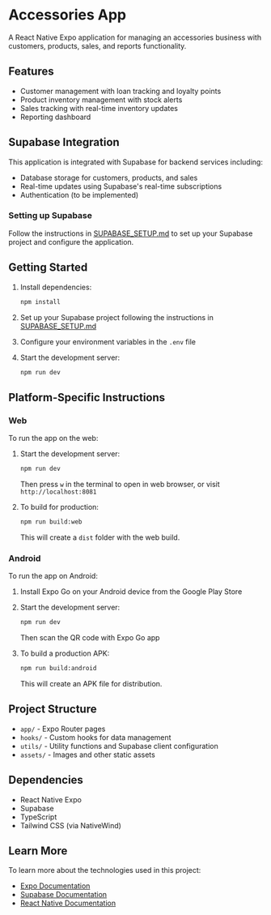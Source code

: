 # Accessories App

A React Native Expo application for managing an accessories business with customers, products, sales, and reports functionality.

## Features

- Customer management with loan tracking and loyalty points
- Product inventory management with stock alerts
- Sales tracking with real-time inventory updates
- Reporting dashboard

## Supabase Integration

This application is integrated with Supabase for backend services including:

- Database storage for customers, products, and sales
- Real-time updates using Supabase's real-time subscriptions
- Authentication (to be implemented)

### Setting up Supabase

Follow the instructions in [SUPABASE_SETUP.md](SUPABASE_SETUP.md) to set up your Supabase project and configure the application.

## Getting Started

1. Install dependencies:
   ```bash
   npm install
   ```

2. Set up your Supabase project following the instructions in [SUPABASE_SETUP.md](SUPABASE_SETUP.md)

3. Configure your environment variables in the `.env` file

4. Start the development server:
   ```bash
   npm run dev
   ```

## Platform-Specific Instructions

### Web
To run the app on the web:

1. Start the development server:
   ```bash
   npm run dev
   ```
   Then press `w` in the terminal to open in web browser, or visit `http://localhost:8081`

2. To build for production:
   ```bash
   npm run build:web
   ```
   This will create a `dist` folder with the web build.

### Android
To run the app on Android:

1. Install Expo Go on your Android device from the Google Play Store

2. Start the development server:
   ```bash
   npm run dev
   ```
   Then scan the QR code with Expo Go app

3. To build a production APK:
   ```bash
   npm run build:android
   ```
   This will create an APK file for distribution.

## Project Structure

- `app/` - Expo Router pages
- `hooks/` - Custom hooks for data management
- `utils/` - Utility functions and Supabase client configuration
- `assets/` - Images and other static assets

## Dependencies

- React Native Expo
- Supabase
- TypeScript
- Tailwind CSS (via NativeWind)

## Learn More

To learn more about the technologies used in this project:

- [Expo Documentation](https://docs.expo.dev/)
- [Supabase Documentation](https://supabase.com/docs)
- [React Native Documentation](https://reactnative.dev/)